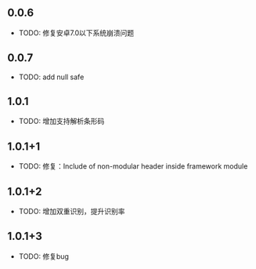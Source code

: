 ## 0.0.6

* TODO: 修复安卓7.0以下系统崩溃问题

## 0.0.7

* TODO: add null safe

## 1.0.1

* TODO: 增加支持解析条形码

## 1.0.1+1

* TODO: 修复：Include of non-modular header inside framework module

## 1.0.1+2

* TODO: 增加双重识别，提升识别率

## 1.0.1+3

* TODO: 修复bug
